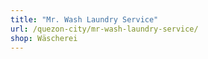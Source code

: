 ```yaml
---
title: "Mr. Wash Laundry Service"
url: /quezon-city/mr-wash-laundry-service/
shop: Wäscherei
---
```

